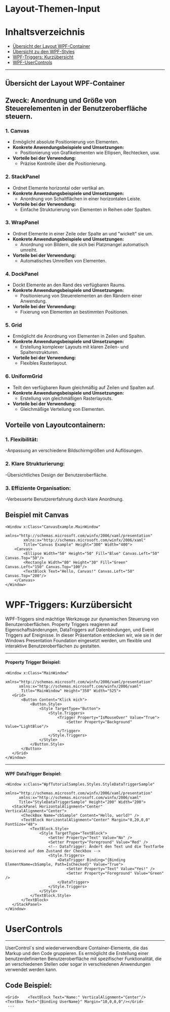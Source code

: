 # Layout-Themen-Input

# Inhaltsverzeichnis
- [Übersicht der Layout WPF-Container](#übersicht-der-layout-wpf-container)
- [Übersicht zu den WPF-Styles](#übersicht-zu-den-wpf-styles)
- [WPF-Triggers: Kurzübersicht](#wpf-triggers)
- [WPF-UserControls](#wpf-usercontrols)

---

## Übersicht der Layout WPF-Container
Zweck: Anordnung und Größe von Steuerelementen in der Benutzeroberfläche steuern.
--
### 1. Canvas
   - Ermöglicht absolute Positionierung von Elementen.
   - **Konkrete Anwendungsbeispiele und Umsetzungen:**
     - Positionierung von Grafikelementen wie Ellipsen, Rechtecken, usw.
   - **Vorteile bei der Verwendung:**
     - Präzise Kontrolle über die Positionierung.

### 2. StackPanel
   - Ordnet Elemente horizontal oder vertikal an.
   - **Konkrete Anwendungsbeispiele und Umsetzungen:**
     - Anordnung von Schaltflächen in einer horizontalen Leiste.
   - **Vorteile bei der Verwendung:**
     - Einfache Strukturierung von Elementen in Reihen oder Spalten.

### 3. WrapPanel
   - Ordnet Elemente in einer Zeile oder Spalte an und "wickelt" sie um.
   - **Konkrete Anwendungsbeispiele und Umsetzungen:**
     - Anordnung von Bildern, die sich bei Platzmangel automatisch umreiht.
   - **Vorteile bei der Verwendung:**
     - Automatisches Umreißen von Elementen.

### 4. DockPanel
   - Dockt Elemente an den Rand des verfügbaren Raums.
   - **Konkrete Anwendungsbeispiele und Umsetzungen:**
     - Positionierung von Steuerelementen an den Rändern einer Anwendung.
   - **Vorteile bei der Verwendung:**
     - Fixierung von Elementen an bestimmten Positionen.

### 5. Grid
   - Ermöglicht die Anordnung von Elementen in Zeilen und Spalten.
   - **Konkrete Anwendungsbeispiele und Umsetzungen:**
     - Erstellung komplexer Layouts mit klaren Zeilen- und Spaltenstrukturen.
   - **Vorteile bei der Verwendung:**
     - Flexibles Rasterlayout.

### 6. UniformGrid
   - Teilt den verfügbaren Raum gleichmäßig auf Zeilen und Spalten auf.
   - **Konkrete Anwendungsbeispiele und Umsetzungen:**
     - Erstellung von gleichmäßigen Rasterlayouts.
   - **Vorteile bei der Verwendung:**
     - Gleichmäßige Verteilung von Elementen.

Vorteile von Layoutcontainern:
--
### 1. Flexibilität:

-Anpassung an verschiedene Bildschirmgrößen und Auflösungen.
### 2. Klare Strukturierung:

-Übersichtliches Design der Benutzeroberfläche.
### 3. Effiziente Organisation:

-Verbesserte Benutzererfahrung durch klare Anordnung.

## Beispiel mit Canvas

```xaml
<Window x:Class="CanvasExample.MainWindow"
        xmlns="http://schemas.microsoft.com/winfx/2006/xaml/presentation"
        xmlns:x="http://schemas.microsoft.com/winfx/2006/xaml"
        Title="Canvas Example" Height="300" Width="400">
    <Canvas>
        <Ellipse Width="50" Height="50" Fill="Blue" Canvas.Left="50" Canvas.Top="50"/>
        <Rectangle Width="80" Height="30" Fill="Green" Canvas.Left="150" Canvas.Top="100"/>
        <TextBlock Text="Hello, Canvas!" Canvas.Left="50" Canvas.Top="200"/>
    </Canvas>
</Window>
```

# WPF-Triggers: Kurzübersicht

WPF-Triggers sind mächtige Werkzeuge zur dynamischen Steuerung von Benutzeroberflächen. Property Triggers reagieren auf Eigenschaftsänderungen, DataTriggers auf Datenbindungen, und Event Triggers auf Ereignisse. In dieser Präsentation entdecken wir, wie sie in der Windows Presentation Foundation eingesetzt werden, um flexible und interaktive Benutzeroberflächen zu gestalten.

---

#### Property Trigger Beispiel:

```xaml
<Window x:Class="MainWindow"
      xmlns="http://schemas.microsoft.com/winfx/2006/xaml/presentation"
      xmlns:x="http://schemas.microsoft.com/winfx/2006/xaml"
       Title="MainWindow" Height="350" Width="525">
   <Grid>
       <Button Content="Klick mich">
           <Button.Style>
               <Style TargetType="Button">
                   <Style.Triggers>
                       <Trigger Property="IsMouseOver" Value="True">
                           <Setter Property="Background" Value="LightBlue"/>
                       </Trigger>
                   </Style.Triggers>
               </Style>
           </Button.Style>
       </Button>
   </Grid>
</Window>
```

---

#### WPF DataTrigger Beispiel:

```xaml
<Window x:Class="WpfTutorialSamples.Styles.StyleDataTriggerSample"
      xmlns="http://schemas.microsoft.com/winfx/2006/xaml/presentation"
      xmlns:x="http://schemas.microsoft.com/winfx/2006/xaml"
      Title="StyleDataTriggerSample" Height="200" Width="200">
   <StackPanel HorizontalAlignment="Center" VerticalAlignment="Center">
       <CheckBox Name="cbSample" Content="Hello, world?" />
       <TextBlock HorizontalAlignment="Center" Margin="0,20,0,0" FontSize="48">
           <TextBlock.Style>
               <Style TargetType="TextBlock">
                   <Setter Property="Text" Value="No" />
                   <Setter Property="Foreground" Value="Red" />
                   <!-- DataTrigger: Ändert den Text und die Textfarbe basierend auf dem Zustand der Checkbox -->
                   <Style.Triggers>
                       <DataTrigger Binding="{Binding ElementName=cbSample, Path=IsChecked}" Value="True">
                           <Setter Property="Text" Value="Yes!" />
                           <Setter Property="Foreground" Value="Green" />
                       </DataTrigger>
                   </Style.Triggers>
               </Style>
           </TextBlock.Style>
       </TextBlock>
   </StackPanel>
</Window>
```

# UserControls
---
UserControl`s sind wiederverwendbare Container-Elemente, die das Markup und den Code gruppieren.
Es ermöglicht die Erstellung einer benutzerdefinierten Benutzeroberfläche mit spezifischer Funktionalität, die an verschiedenen Stellen oder sogar in verschiedenen Anwendungen verwendet werden kann.

Code Beispiel:
--
```xaml
<Grid>    <TextBlock Text="Name:" VerticalAlignment="Center"/>    <TextBox Text="{Binding UserName}" Margin="10,0,0,0"/></Grid>
 ---
